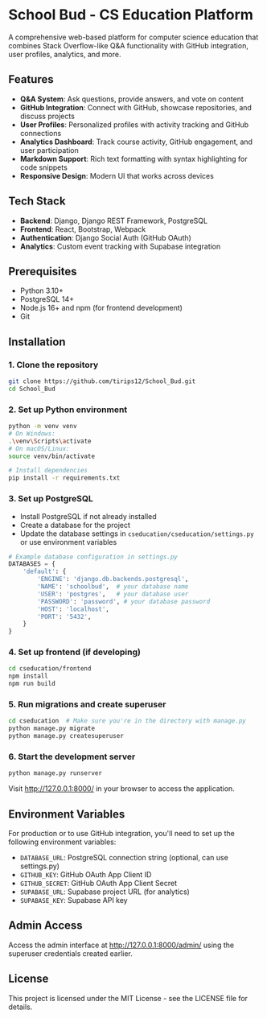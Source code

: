 # School Bud - CS Education Platform

A comprehensive web-based platform for computer science education that combines Stack Overflow-like Q&A functionality with GitHub integration, user profiles, analytics, and more.

## Features

- **Q&A System**: Ask questions, provide answers, and vote on content
- **GitHub Integration**: Connect with GitHub, showcase repositories, and discuss projects
- **User Profiles**: Personalized profiles with activity tracking and GitHub connections
- **Analytics Dashboard**: Track course activity, GitHub engagement, and user participation
- **Markdown Support**: Rich text formatting with syntax highlighting for code snippets
- **Responsive Design**: Modern UI that works across devices

## Tech Stack

- **Backend**: Django, Django REST Framework, PostgreSQL
- **Frontend**: React, Bootstrap, Webpack
- **Authentication**: Django Social Auth (GitHub OAuth)
- **Analytics**: Custom event tracking with Supabase integration

## Prerequisites

- Python 3.10+
- PostgreSQL 14+
- Node.js 16+ and npm (for frontend development)
- Git

## Installation

### 1. Clone the repository

```bash
git clone https://github.com/tirips12/School_Bud.git
cd School_Bud
```

### 2. Set up Python environment

```bash
python -m venv venv
# On Windows:
.\venv\Scripts\activate
# On macOS/Linux:
source venv/bin/activate

# Install dependencies
pip install -r requirements.txt
```

### 3. Set up PostgreSQL

- Install PostgreSQL if not already installed
- Create a database for the project
- Update the database settings in `cseducation/cseducation/settings.py` or use environment variables

```python
# Example database configuration in settings.py
DATABASES = {
    'default': {
        'ENGINE': 'django.db.backends.postgresql',
        'NAME': 'schoolbud',  # your database name
        'USER': 'postgres',   # your database user
        'PASSWORD': 'password', # your database password
        'HOST': 'localhost',
        'PORT': '5432',
    }
}
```

### 4. Set up frontend (if developing)

```bash
cd cseducation/frontend
npm install
npm run build
```

### 5. Run migrations and create superuser

```bash
cd cseducation  # Make sure you're in the directory with manage.py
python manage.py migrate
python manage.py createsuperuser
```

### 6. Start the development server

```bash
python manage.py runserver
```

Visit http://127.0.0.1:8000/ in your browser to access the application.

## Environment Variables

For production or to use GitHub integration, you'll need to set up the following environment variables:

- `DATABASE_URL`: PostgreSQL connection string (optional, can use settings.py)
- `GITHUB_KEY`: GitHub OAuth App Client ID
- `GITHUB_SECRET`: GitHub OAuth App Client Secret
- `SUPABASE_URL`: Supabase project URL (for analytics)
- `SUPABASE_KEY`: Supabase API key

## Admin Access

Access the admin interface at http://127.0.0.1:8000/admin/ using the superuser credentials created earlier.

## License

This project is licensed under the MIT License - see the LICENSE file for details.
